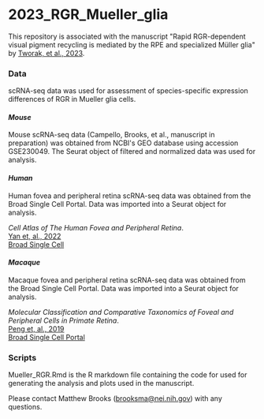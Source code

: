 # 2023_RGR_Mueller_glia
This repository is associated with the manuscript "Rapid RGR-dependent visual pigment recycling is mediated by the RPE and specialized Müller glia" by [Tworak, et al., 2023]().

### **Data**
scRNA-seq data was used for assessment of species-specific expression differences of RGR in Mueller glia cells.

#### *Mouse*
Mouse scRNA-seq data (Campello, Brooks, et al., manuscript in preparation) was obtained from NCBI's GEO database using accession GSE230049. The Seurat object of filtered and normalized data was used for analysis.

#### *Human*
Human fovea and peripheral retina scRNA-seq data was obtained from the Broad Single Cell Portal. Data was imported into a Seurat object for analysis.

*Cell Atlas of The Human Fovea and Peripheral Retina*.  
[Yan et, al., 2022](https://pubmed.ncbi.nlm.nih.gov/32555229/)  
[Broad Single Cell](https://singlecell.broadinstitute.org/single_cell/study/SCP839/cell-atlas-of-the-human-fovea-and-peripheral-retina#study-download)

#### *Macaque*
Macaque fovea and peripheral retina scRNA-seq data was obtained from the Broad Single Cell Portal. Data was imported into a Seurat object for analysis.

*Molecular Classification and Comparative Taxonomics of Foveal and Peripheral Cells in Primate Retina*.  
[Peng et, al., 2019](https://www.sciencedirect.com/science/article/pii/S0092867419300376?via%3Dihub#app2)  
[Broad Single Cell Portal](https://singlecell.broadinstitute.org/single_cell/study/SCP212/molecular-specification-of-retinal-cell-types-underlying-central-and-peripheral-vision-in-primates#study-download)



### Scripts

Mueller_RGR.Rmd is the R markdown file containing the code for used for generating the analysis and plots used in the manuscript.





Please contact Matthew Brooks (brooksma@nei.nih.gov) with any questions.
